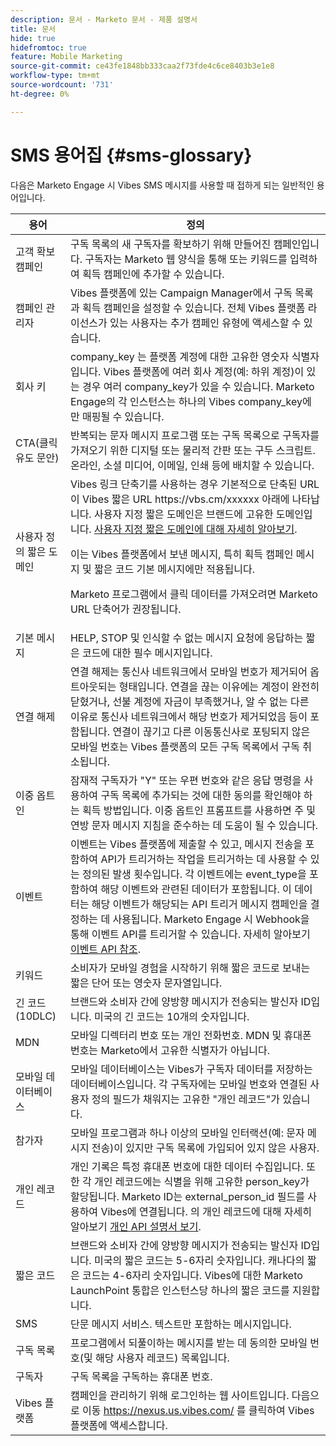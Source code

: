 ```yaml
---
description: 문서 - Marketo 문서 - 제품 설명서
title: 문서
hide: true
hidefromtoc: true
feature: Mobile Marketing
source-git-commit: ce43fe1848bb333caa2f73fde4c6ce8403b3e1e8
workflow-type: tm+mt
source-wordcount: '731'
ht-degree: 0%

---
```


# SMS 용어집 {#sms-glossary}

다음은 Marketo Engage 시 Vibes SMS 메시지를 사용할 때 접하게 되는 일반적인 용어입니다.

<table>
<thead>
  <tr>
    <th>용어</th>
    <th>정의</th>
  </tr>
</thead>
<tbody>
  <tr>
    <td>고객 확보 캠페인</td>
    <td>구독 목록의 새 구독자를 확보하기 위해 만들어진 캠페인입니다. 구독자는 Marketo 웹 양식을 통해 또는 키워드를 입력하여 획득 캠페인에 추가할 수 있습니다.</td>
  </tr>
  <tr>
    <td>캠페인 관리자</td>
    <td>Vibes 플랫폼에 있는 Campaign Manager에서 구독 목록과 획득 캠페인을 설정할 수 있습니다. 전체 Vibes 플랫폼 라이선스가 있는 사용자는 추가 캠페인 유형에 액세스할 수 있습니다.</td>
  </tr>
  <tr>
    <td>회사 키</td>
    <td>company_key 는 플랫폼 계정에 대한 고유한 영숫자 식별자입니다. Vibes 플랫폼에 여러 회사 계정(예: 하위 계정)이 있는 경우 여러 company_key가 있을 수 있습니다. Marketo Engage의 각 인스턴스는 하나의 Vibes company_key에만 매핑될 수 있습니다.</td>
  </tr>
  <tr>
    <td>CTA(클릭 유도 문안)</td>
    <td>반복되는 문자 메시지 프로그램 또는 구독 목록으로 구독자를 가져오기 위한 디지털 또는 물리적 간판 또는 구두 스크립트. 온라인, 소셜 미디어, 이메일, 인쇄 등에 배치할 수 있습니다.</td>
  </tr>
  <tr>
    <td>사용자 정의 짧은 도메인</td>
    <td>Vibes 링크 단축기를 사용하는 경우 기본적으로 단축된 URL이 Vibes 짧은 URL https://vbs.cm/xxxxxx 아래에 나타납니다. 사용자 지정 짧은 도메인은 브랜드에 고유한 도메인입니다. <a href="https://developer-platform.vibes.com/docs/creating-a-custom-short-domain">사용자 지정 짧은 도메인에 대해 자세히 알아보기</a>.<p>
    이는 Vibes 플랫폼에서 보낸 메시지, 특히 획득 캠페인 메시지 및 짧은 코드 기본 메시지에만 적용됩니다.<p>
    Marketo 프로그램에서 클릭 데이터를 가져오려면 Marketo URL 단축어가 권장됩니다.</td>
  </tr>
  <tr>
    <td>기본 메시지</td>
    <td>HELP, STOP 및 인식할 수 없는 메시지 요청에 응답하는 짧은 코드에 대한 필수 메시지입니다.</td>
  </tr>
  <tr>
    <td>연결 해제</td>
    <td>연결 해제는 통신사 네트워크에서 모바일 번호가 제거되어 옵트아웃되는 형태입니다. 연결을 끊는 이유에는 계정이 완전히 닫혔거나, 선불 계정에 자금이 부족했거나, 알 수 없는 다른 이유로 통신사 네트워크에서 해당 번호가 제거되었음 등이 포함됩니다. 연결이 끊기고 다른 이동통신사로 포팅되지 않은 모바일 번호는 Vibes 플랫폼의 모든 구독 목록에서 구독 취소됩니다.</td>
  </tr>
  <tr>
    <td>이중 옵트인</td>
    <td>잠재적 구독자가 "Y" 또는 우편 번호와 같은 응답 명령을 사용하여 구독 목록에 추가되는 것에 대한 동의를 확인해야 하는 획득 방법입니다. 이중 옵트인 프롬프트를 사용하면 주 및 연방 문자 메시지 지침을 준수하는 데 도움이 될 수 있습니다.</td>
  </tr>
  <tr>
    <td>이벤트</td>
    <td>이벤트는 Vibes 플랫폼에 제출할 수 있고, 메시지 전송을 포함하여 API가 트리거하는 작업을 트리거하는 데 사용할 수 있는 정의된 발생 횟수입니다. 각 이벤트에는 event_type을 포함하여 해당 이벤트와 관련된 데이터가 포함됩니다. 이 데이터는 해당 이벤트가 해당되는 API 트리거 메시지 캠페인을 결정하는 데 사용됩니다. Marketo Engage 시 Webhook을 통해 이벤트 API를 트리거할 수 있습니다. 자세히 알아보기 <a href="https://developer-platform.vibes.com/reference/event-api">이벤트 API 참조</a>.</td>
  </tr>
  <tr>
    <td>키워드</td>
    <td>소비자가 모바일 경험을 시작하기 위해 짧은 코드로 보내는 짧은 단어 또는 영숫자 문자열입니다.</td>
  </tr>
  <tr>
    <td>긴 코드(10DLC)</td>
    <td>브랜드와 소비자 간에 양방향 메시지가 전송되는 발신자 ID입니다. 미국의 긴 코드는 10개의 숫자입니다.</td>
  </tr>
  <tr>
    <td>MDN</td>
    <td>모바일 디렉터리 번호 또는 개인 전화번호. MDN 및 휴대폰 번호는 Marketo에서 고유한 식별자가 아닙니다.</td>
  </tr>
  <tr>
    <td>모바일 데이터베이스</td>
    <td>모바일 데이터베이스는 Vibes가 구독자 데이터를 저장하는 데이터베이스입니다. 각 구독자에는 모바일 번호와 연결된 사용자 정의 필드가 채워지는 고유한 "개인 레코드"가 있습니다.</td>
  </tr>
  <tr>
    <td>참가자</td>
    <td>모바일 프로그램과 하나 이상의 모바일 인터랙션(예: 문자 메시지 전송)이 있지만 구독 목록에 가입되어 있지 않은 사용자.</td>
  </tr>
  <tr>
    <td>개인 레코드</td>
    <td>개인 기록은 특정 휴대폰 번호에 대한 데이터 수집입니다. 또한 각 개인 레코드에는 식별을 위해 고유한 person_key가 할당됩니다. Marketo ID는 external_person_id 필드를 사용하여 Vibes에 연결됩니다. 의 개인 레코드에 대해 자세히 알아보기 <a href="https://developer-platform.vibes.com/reference/person-api">개인 API 설명서 보기</a>.</td>
  </tr>
  <tr>
    <td>짧은 코드</td>
    <td>브랜드와 소비자 간에 양방향 메시지가 전송되는 발신자 ID입니다. 미국의 짧은 코드는 5-6자리 숫자입니다. 캐나다의 짧은 코드는 4-6자리 숫자입니다. Vibes에 대한 Marketo LaunchPoint 통합은 인스턴스당 하나의 짧은 코드를 지원합니다.</td>
  </tr>
  <tr>
    <td>SMS</td>
    <td>단문 메시지 서비스. 텍스트만 포함하는 메시지입니다.</td>
  </tr>
  <tr>
    <td>구독 목록</td>
    <td>프로그램에서 되풀이하는 메시지를 받는 데 동의한 모바일 번호(및 해당 사용자 레코드) 목록입니다.</td>
  </tr>
  <tr>
    <td>구독자</td>
    <td>구독 목록을 구독하는 휴대폰 번호.</td>
  </tr>
  <tr>
    <td>Vibes 플랫폼</td>
    <td>캠페인을 관리하기 위해 로그인하는 웹 사이트입니다. 다음으로 이동 <a href="https://nexus.us.vibes.com/">https://nexus.us.vibes.com/</a> 를 클릭하여 Vibes 플랫폼에 액세스합니다.</td>
  </tr>
</tbody>
</table>

